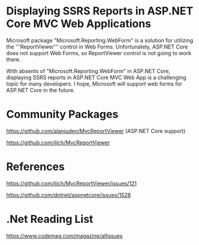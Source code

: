 # Displaying SSRS Reports in ASP.NET Core MVC Web Applications

Microsoft package "Microsoft.Reporting.WebForm" is a solution for utilizing the '''ReportViewer''' control in Web Forms.
Unfortunately, ASP.NET Core does not support Web Forms, so ReportViewer control is not going to work there.

With absents of "Microsoft.Reporting.WebForm" in ASP.NET Core, displaying SSRS reports in ASP.NET Core MVC Web App is a challenging topic for many developers. I hope, Microsoft will support web forms for ASP.NET Core in the future.

# Community Packages

https://github.com/alanjuden/MvcReportViewer (ASP.NET Core support)

https://github.com/ilich/MvcReportViewer




# References

https://github.com/ilich/MvcReportViewer/issues/121

https://github.com/dotnet/aspnetcore/issues/1528

# .Net Reading List

https://www.codemag.com/magazine/allissues


